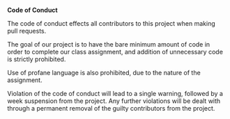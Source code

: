 **Code of Conduct**

The code of conduct effects all contributors to this project when making pull requests. 

The goal of our project is to have the bare minimum amount of code in order to complete our class assignment, and addition of unnecessary code is strictly prohibited.

Use of profane language is also prohibited, due to the nature of the assignment.

Violation of the code of conduct will lead to a single warning, followed by a week suspension from the project. Any further violations will be dealt with through a permanent removal of the guilty contributors from the project.
